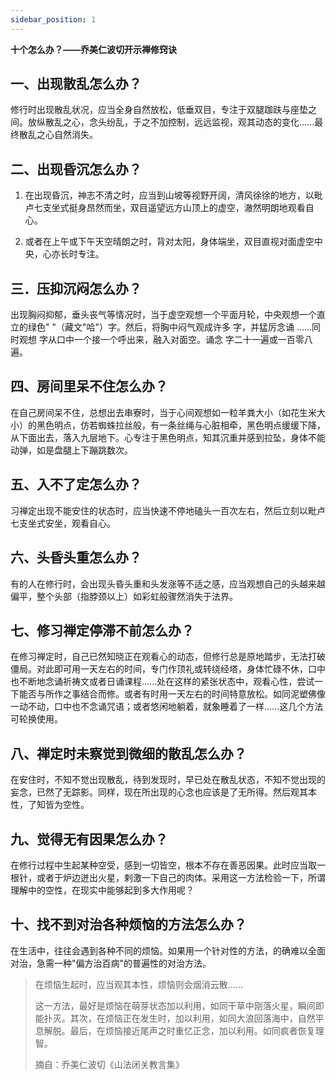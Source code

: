 ```yaml
---
sidebar_position: 1
---
```


**十个怎么办？——乔美仁波切开示禅修窍诀**

## 一、出现散乱怎么办？

修行时出现散乱状况，应当全身自然放松，低垂双目，专注于双腿跏趺与座垫之间。放纵散乱之心，念头纷乱，于之不加控制，远远监视，观其动态的变化......最终散乱之心自然消失。

## 二、出现昏沉怎么办？

1.  在出现昏沉，神志不清之时，应当到山坡等视野开阔，清风徐徐的地方，以毗卢七支坐式挺身昂然而坐，双目遥望远方山顶上的虚空，澈然明朗地观看自心。

2.  或者在上午或下午天空晴朗之时，背对太阳，身体端坐，双目直视对面虚空中央，心亦长时专注。

## 三．压抑沉闷怎么办？

出现胸闷抑郁，垂头丧气等情况时，当于虚空观想一个平面月轮，中央观想一个直立的绿色"
"（藏文"哈"）字。然后，将胸中闷气观成许多 字，并猛厉念诵 ......同时观想
字从口中一个接一个呼出来，融入对面空。诵念 字二十一遍或一百零八遍。

## 四、房间里呆不住怎么办？

在自己房间呆不住，总想出去串寮时，当于心间观想如一粒羊粪大小（如花生米大
小）的黑色明点，仿若蜘蛛拉丝般，有一条丝绳与心脏相牵，黑色明点缓缓下降，从下面出去，落入九层地下。心专注于黑色明点，知其沉重并感到拉坠，身体不能动弹，如是盘腿上下蹦跳数次。

## 五、入不了定怎么办？

习禅定出现不能安住的状态时，应当快速不停地磕头一百次左右，然后立刻以毗卢七支坐式安坐，观看自心。

## 六、头昏头重怎么办？

有的人在修行时，会出现头昏头重和头发涨等不适之感，应当观想自己的头越来越偏平，整个头部（指脖颈以上）如彩虹般骤然消失于法界。

## 七、修习禅定停滞不前怎么办？

在修习禅定时，自己已然知晓正在观看心的动态，但修行总是原地踏步，无法打破僵局。对此即可用一天左右的时间，专门作顶礼或转绕经塔，身体忙碌不休，口中也不断地念诵祈祷文或者日诵课程......处在这样的紧张状态中，观看心性，尝试一下能否与所作之事结合而修。或者有时用一天左右的时间特意放松。如同泥塑佛像一动不动，口中也不念诵咒语；或者悠闲地躺着，就象睡着了一样......这几个方法可轮换使用。

## 八、禅定时未察觉到微细的散乱怎么办？

在安住时，不知不觉出现散乱，待到发现时，早已处在散乱状态，不知不觉出现的妄念，已然了无踪影。同样，现在所出现的心念也应该是了无所得。然后观其本性，了知皆为空性。

## 九、觉得无有因果怎么办？

在修行过程中生起某种空受，感到一切皆空，根本不存在善恶因果。此时应当取一根针，或者于炉边迸出火星，剌激一下自己的肉体。采用这一方法检验一下，所谓理解中的空性，在现实中能够起到多大作用呢？

## 十、找不到对治各种烦恼的方法怎么办？

在生活中，往往会遇到各种不同的烦恼。如果用一个针对性的方法，的确难以全面对治，急需一种"偏方治百病"的普遍性的对治方法。

> 在烦恼生起时，应当观其本性，烦恼则会烟消云散......
>
> 这一方法，最好是烦恼在萌芽状态加以利用，如同干草中刚落火星，瞬间即能扑灭。其次，在烦恼正在发生时，加以利用，如同大浪回落海中，自然平息解脱。最后，在烦恼接近尾声之时重忆正念，加以利用。如同疯者恢复理智。
>
> 摘自：乔美仁波切《山法闭关教言集》
